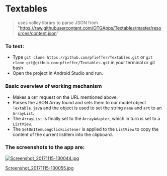 # Textables 

> uses volley library to parse JSON from "https://raw.githubusercontent.com/OTGApps/Textables/master/resources/content.json"

### To test:
* Type `git clone https://github.com/pfieffer/Textables.git` or `git clone git@github.com:pfieffer/Textables.git` in your terminal or git bash
* Open the project in Android Studio and run.

### Basic overview of working mechanism
* Makes a `GET` request on the URL mentioned above.
* Parses the JSON Array found and sets them to our model object `Textable.java` and the object is used to set the string `name` and `art` to an `ArrayList`.
* The `ArrayList` is finally set to the `ArrayAdapter`, which in turn is set to a `ListView`.
* The `SetOnItemLongClickListener` is applied to the `ListView` to copy the content of the current listitem into the clipboard.


### The screenshots to the app are:

[![Screenshot_20171115-130044.jpg](https://s17.postimg.org/tpumxsgwf/Screenshot_20171115-130044.jpg)](https://postimg.org/image/472akrxcb/)

[Screenshot_20171115-130055.jpg](https://postimg.org/image/e4dbdukdn/)

